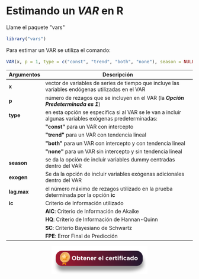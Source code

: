 # Estimando un $VAR$ en R

Llame el paquete "vars"

``` r
library("vars")
```

Para estimar un VAR se utiliza el comando:

``` r
VAR(x, p = 1, type = c("const", "trend", "both", "none"), season = NULL, exogen = NULL, lag.max = NULL, ic = c("AIC", "HQ", "SC", "FPE"))
```

| **Argumentos**     | **Descripción**                                                                                                     | 
|--------------------|---------------------------------------------------------------------------------------------------------------------|
| **x**              | vector de variables de series de tiempo que incluye las variables endógenas utilizadas en el VAR                    |
| **p**              | número de rezagos que se incluyen en el VAR (la **_Opción Predeterminada es 1_**)                                   |
| **type**           | en esta opción se especifica si al VAR se le van a incluir algunas variables exógenas predeterminadas:              |
|                    |  **"const"** para un VAR con intercepto                                                                             |
|                    |  **"trend"** para un VAR con tendencia lineal                                                                       |
|                    |  **"both"** para un VAR con intercepto y con tendencia lineal                                                       |
|                    |  **"none"** para un VAR sin intercepto y sin tendencia lineal                                                       |
| **season**         | se da la opción de incluir variables dummy centradas dentro del VAR                                                 |
| **exogen**         | Se da la opción de incluir variables exógenas adicionales dentro del VAR                                            | 
| **lag.max**        | el número máximo de rezagos utilizado en la prueba determinada por la opción **ic**                                 | 
| **ic**             | Criterio de Información utilizado                                                                                   | 
|                    | **AIC**: Criterio de Información de Akaike                                                                          | 
|                    | **HQ**: Criterio de Información de Hannan-Quinn                                                                     | 
|                    | **SC**: Criterio Bayesiano de Schwartz                                                                              | 
|                    | **FPE**: Error Final de Predicción                                                                                  | 

<div align="center"><a href="https://enlace-academico.escuelaing.edu.co/psc/FORMULARIO/EMPLOYEE/SA/c/EC_LOCALIZACION_RE.LC_FRM_ADMEDCO_FL.GBL" target="_blank"><img src="https://github.com/alvaroperdomo/World-Econometrics/blob/main/.icons/IconCEHBotonCertificado.png" alt="World-Econometrics" width="260" border="0" /></a></div>
